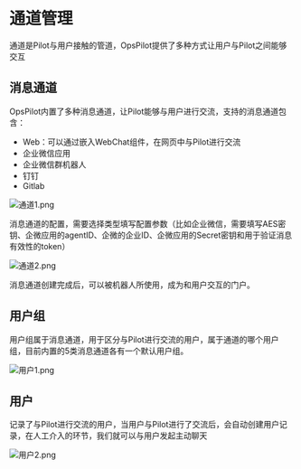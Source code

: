# 通道管理

通道是Pilot与用户接触的管道，OpsPilot提供了多种方式让用户与Pilot之间能够交互

## 消息通道

OpsPilot内置了多种消息通道，让Pilot能够与用户进行交流，支持的消息通道包含：

* Web：可以通过嵌入WebChat组件，在网页中与Pilot进行交流
* 企业微信应用
* 企业微信群机器人
* 钉钉
* Gitlab

![通道1.png](https://static.cwoa.net/90df83025a1342d9953a5a8811469993.png)

消息通道的配置，需要选择类型填写配置参数（比如企业微信，需要填写AES密钥、企微应用的agentID、企微的企业ID、企微应用的Secret密钥和用于验证消息有效性的token）

![通道2.png](https://static.cwoa.net/9721c6a08fa74c69a9fb1df40bcbc99f.png)

消息通道创建完成后，可以被机器人所使用，成为和用户交互的门户。

## 用户组

用户组属于消息通道，用于区分与Pilot进行交流的用户，属于通道的哪个用户组，目前内置的5类消息通道各有一个默认用户组。

![用户1.png](https://static.cwoa.net/49254da719794b009f58c7e3f9c95f07.png)


## 用户

记录了与Pilot进行交流的用户，当用户与Pilot进行了交流后，会自动创建用户记录，在人工介入的环节，我们就可以与用户发起主动聊天

![用户2.png](https://static.cwoa.net/0b7c841120984bab915673be3a61463f.png)